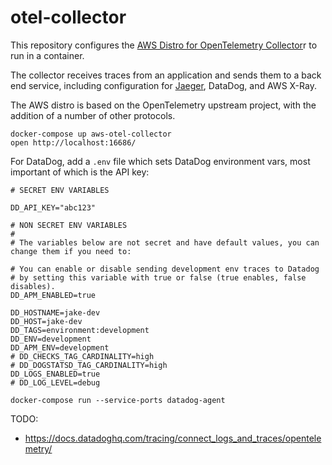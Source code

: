 # otel-collector

This repository configures the
[AWS Distro for OpenTelemetry Collector](https://aws-otel.github.io/docs/getting-started/collector)r
to run in a container.

The collector receives traces from an application and sends them to a back end service,
including configuration for [Jaeger](https://www.jaegertracing.io/), DataDog, and AWS X-Ray.

The AWS distro is based on the OpenTelemetry upstream project, with the addition of a number
of other protocols.

```shell
docker-compose up aws-otel-collector
open http://localhost:16686/
```

For DataDog, add a `.env` file which sets DataDog environment vars, most important of
which is the API key:

```shell
# SECRET ENV VARIABLES

DD_API_KEY="abc123"

# NON SECRET ENV VARIABLES
#
# The variables below are not secret and have default values, you can change them if you need to:

# You can enable or disable sending development env traces to Datadog
# by setting this variable with true or false (true enables, false disables).
DD_APM_ENABLED=true

DD_HOSTNAME=jake-dev
DD_HOST=jake-dev
DD_TAGS=environment:development
DD_ENV=development
DD_APM_ENV=development
# DD_CHECKS_TAG_CARDINALITY=high
# DD_DOGSTATSD_TAG_CARDINALITY=high
DD_LOGS_ENABLED=true
# DD_LOG_LEVEL=debug
```

```shell
docker-compose run --service-ports datadog-agent
```

TODO:

* https://docs.datadoghq.com/tracing/connect_logs_and_traces/opentelemetry/
